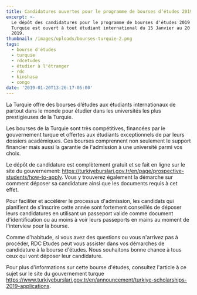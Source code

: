 ```yaml
---
title: Candidatures ouvertes pour le programme de bourses d‘études 2019 en Turquie.
excerpt: >-
  Le dépôt des candidatures pour le programme de bourses d'études 2019 en
  Turquie est ouvert à tout étudiant international du 15 Janvier au 20 Février
  2019.
thumbnail: /images/uploads/bourses-turquie-2.png
tags:
  - bourse d'études
  - turquie
  - rdcetudes
  - étudier à l'étranger
  - rdc
  - kinshasa
  - congo
date: '2019-01-20T13:26:17-05:00'
---
```

La Turquie offre des bourses d‘études aux étudiants internationaux de partout dans le monde pour étudier dans les universités les plus prestigieuses de la Turquie.

Les bourses de la Turquie sont très compétitives, financées par le gouvernement turque et offertes aux étudiants exceptionnels de par leurs dossiers académiques. Ces bourses comprennent non seulement le support financier mais aussi la garantie de l'admission à une université parmi vos choix.

Le dépôt de candidature est complètement gratuit et se fait en ligne sur le site du gouvernement: <a href="https://turkiyeburslari.gov.tr/en/page/prospective-students/how-to-apply" target="_blank" rel="nofollow noopener">https://turkiyeburslari.gov.tr/en/page/prospective-students/how-to-apply</a>.
Vous y trouverez également la démarche sur comment déposer sa candidature ainsi que les documents requis à cet effet.

Pour faciliter et accélérer le processus d'admission, les candidats qui planifient de s'inscrire cette année sont fortement conseillés de déposer leurs candidatures en utilisant un passeport valide comme document d'identification ou au moins à voir leurs passeports en mains au moment de l'interview pour la bourse.

Comme d'habitude, si vous avez des questions ou vous n'arrivez pas à procéder, RDC Etudes peut vous assister dans vos démarches de candidature à la bourse d'études. Nous souhaitons bonne chance à tous ceux qui vont déposer leur candidature.

Pour plus d'informations sur cette bourse d'études, consultez l'article à ce sujet sur le site du gouvernement turque <a href="https://www.turkiyeburslari.gov.tr/en/announcement/turkiye-scholarships-2019-applications" target="_blank" rel="nofollow noopener">https://www.turkiyeburslari.gov.tr/en/announcement/turkiye-scholarships-2019-applications</a>.
